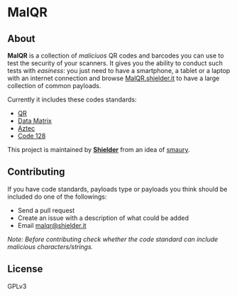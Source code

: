 # MalQR

## About
**MalQR** is a collection of *maliciuos* QR codes and barcodes you can use to test the security of your scanners. It gives you the ability to conduct such tests with *easiness*: you just need to have a smartphone, a tablet or a laptop with an internet connection and browse [MalQR.shielder.it](http://malqr.shielder.it "MalQR") to have a large collection of common payloads.

Currently it includes these codes standards:
- [QR](https://en.wikipedia.org/wiki/QR_code)
- [Data Matrix](https://en.wikipedia.org/wiki/Data_Matrix)
- [Aztec](https://en.wikipedia.org/wiki/Aztec_Code)
- [Code 128](https://en.wikipedia.org/wiki/Code_128)

This project is maintained by [**Shielder**](https://shielder.it "Shielder") from an idea of [smaury](https://twitter.com/smaury92 "smaury").

## Contributing
If you have code standards, payloads type or payloads you think should be included do one of the followings:
- Send a pull request
- Create an issue with a description of what could be added
- Email malqr@shielder.it

*Note: Before contributing check whether the code standard can include malicious characters/strings.*

License
----
GPLv3
